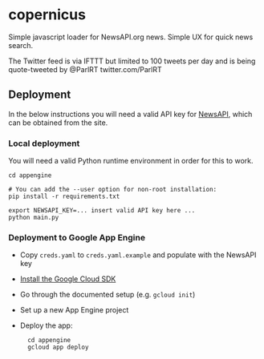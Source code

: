 # copernicus

Simple javascript loader for NewsAPI.org news. Simple UX for quick news search.

The Twitter feed is via IFTTT but limited to 100 tweets per day and is being quote-tweeted by @ParlRT twitter.com/ParlRT

## Deployment

In the below instructions you will need a valid API key for
[NewsAPI](https://newsapi.org), which can be obtained from the site.

### Local deployment

You will need a valid Python runtime environment in order for this to
work.

    cd appengine

    # You can add the --user option for non-root installation:
    pip install -r requirements.txt

    export NEWSAPI_KEY=... insert valid API key here ...
    python main.py

### Deployment to Google App Engine

- Copy `creds.yaml` to `creds.yaml.example` and populate with the
  NewsAPI key
- [Install the Google Cloud SDK](https://cloud.google.com/sdk/install)
- Go through the documented setup (e.g. `gcloud init`)
- Set up a new App Engine project
- Deploy the app:

        cd appengine
        gcloud app deploy
